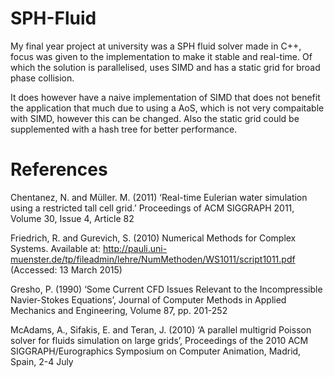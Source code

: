 # SPH-Fluid
My final year project at university was a SPH fluid solver made in C++, focus was given to the implementation to make it stable and real-time. Of which the solution is parallelised, uses SIMD and has a static grid for broad phase collision.

It does however have a naive implementation of SIMD that does not benefit the application that much due to using a AoS, which is not very compaitable with SIMD, however this can be changed. Also the static grid could be supplemented with a hash tree for better performance.

# References

Chentanez, N. and Müller. M. (2011) ‘Real-time Eulerian water simulation using a restricted tall cell grid.’ Proceedings of ACM SIGGRAPH 2011, Volume 30, Issue 4, Article 82

Friedrich, R. and Gurevich, S. (2010) Numerical Methods for Complex Systems. Available at: http://pauli.uni-muenster.de/tp/fileadmin/lehre/NumMethoden/WS1011/script1011.pdf (Accessed: 13 March 2015)

Gresho, P. (1990) ‘Some Current CFD Issues Relevant to the Incompressible Navier-Stokes Equations’, Journal of Computer Methods in Applied Mechanics and Engineering, Volume 87, pp. 201-252

McAdams, A., Sifakis, E. and Teran, J. (2010) ‘A parallel multigrid Poisson solver for fluids simulation on large grids’, Proceedings of the 2010 ACM SIGGRAPH/Eurographics Symposium on Computer Animation, Madrid, Spain, 2-4 July 
